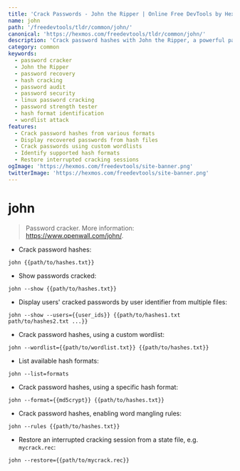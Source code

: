 ```yaml
---
title: 'Crack Passwords - John the Ripper | Online Free DevTools by Hexmos'
name: john
path: '/freedevtools/tldr/common/john/'
canonical: 'https://hexmos.com/freedevtools/tldr/common/john/'
description: 'Crack password hashes with John the Ripper, a powerful password cracking tool. Recover lost passwords, audit security, and test password strength. Free online tool, no registration required.'
category: common
keywords:
  - password cracker
  - John the Ripper
  - password recovery
  - hash cracking
  - password audit
  - password security
  - linux password cracking
  - password strength tester
  - hash format identification
  - wordlist attack
features:
  - Crack password hashes from various formats
  - Display recovered passwords from hash files
  - Crack passwords using custom wordlists
  - Identify supported hash formats
  - Restore interrupted cracking sessions
ogImage: 'https://hexmos.com/freedevtools/site-banner.png'
twitterImage: 'https://hexmos.com/freedevtools/site-banner.png'
---
```


# john

> Password cracker.
> More information: <https://www.openwall.com/john/>.

- Crack password hashes:

`john {{path/to/hashes.txt}}`

- Show passwords cracked:

`john --show {{path/to/hashes.txt}}`

- Display users' cracked passwords by user identifier from multiple files:

`john --show --users={{user_ids}} {{path/to/hashes1.txt path/to/hashes2.txt ...}}`

- Crack password hashes, using a custom wordlist:

`john --wordlist={{path/to/wordlist.txt}} {{path/to/hashes.txt}}`

- List available hash formats:

`john --list=formats`

- Crack password hashes, using a specific hash format:

`john --format={{md5crypt}} {{path/to/hashes.txt}}`

- Crack password hashes, enabling word mangling rules:

`john --rules {{path/to/hashes.txt}}`

- Restore an interrupted cracking session from a state file, e.g. `mycrack.rec`:

`john --restore={{path/to/mycrack.rec}}`
